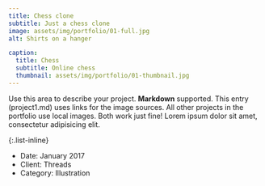 ```yaml
---
title: Chess clone
subtitle: Just a chess clone
image: assets/img/portfolio/01-full.jpg
alt: Shirts on a hanger

caption:
  title: Chess
  subtitle: Online chess
  thumbnail: assets/img/portfolio/01-thumbnail.jpg
---
```

Use this area to describe your project. **Markdown** supported. This entry (project1.md) uses links for the image sources. All other projects in the portfolio use local images. Both work just fine! Lorem ipsum dolor sit amet, consectetur adipisicing elit. 

{:.list-inline}
- Date: January 2017
- Client: Threads
- Category: Illustration

